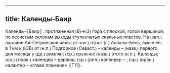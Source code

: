 
---
title: Календы-Баир
---
Календы-⟦Баир⟧
: протяженная ⦅В⦆→⦅З⦆ гора с плоской, голой вершиной; по лесистым склонам выходы ступенчатых скальных пластов. На ⦅зап.⦆ окраине Ай-Петринской яйлы; ⦅с-зап.⦆ отрог ⦅г.⦆ Анахлы-Бель, выше ее; в 1 км к ⦅ЮВ⦆ от ⦅н.п.⦆ Подгорное ⦅Севаст.⦆ – календы – ⦅назв.⦆ первого дня месяца у ⦅др.⦆ римлян; ⦅ср.⦆ прежнее ⦅назв.⦆ этого ⦅н.п.⦆, Календы; ⦅ср.⦆ ⦅тюрк.⦆ календер – дервиш; ⦅ср.⦆ ⦅рпл.⦆ календер – ; ⦅ср.⦆ ⦅иран.⦆ калантер – «глава племени» ⦃Г11⦄.
